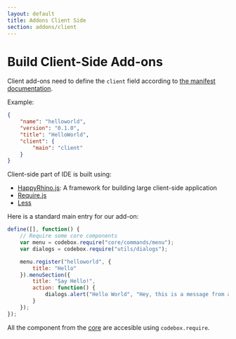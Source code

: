 ```yaml
---
layout: default
title: Addons Client Side
section: addons/client
---
```


# Build Client-Side Add-ons

Client add-ons need to define the ```client``` field according to [the manifest documentation](/addons/package.html).

Example:

```json
{
    "name": "helloworld",
    "version": "0.1.0",
    "title": "HelloWorld",
    "client": {
        "main": "client"
    }
}
```

Client-side part of IDE is built using:

* [HappyRhino.js](https://friendco.de/hr.js/): A framework for building large client-side application
* [Require.js](http://requirejs.org/)
* [Less](http://lesscss.org/)

Here is a standard main entry for our add-on:

```javascript
define([], function() {
    // Require some core components
    var menu = codebox.require("core/commands/menu");
    var dialogs = codebox.require("utils/dialogs");

    menu.register("helloworld", {
        title: "Hello"
    }).menuSection({
        title: "Say Hello!",
        action: function() {
            dialogs.alert("Hello World", "Hey, this is a message from an add-on!");
        }
    });
});
```

All the component from the [core](https://github.com/FriendCode/codebox/tree/master/client) are accesible using ```codebox.require```.

